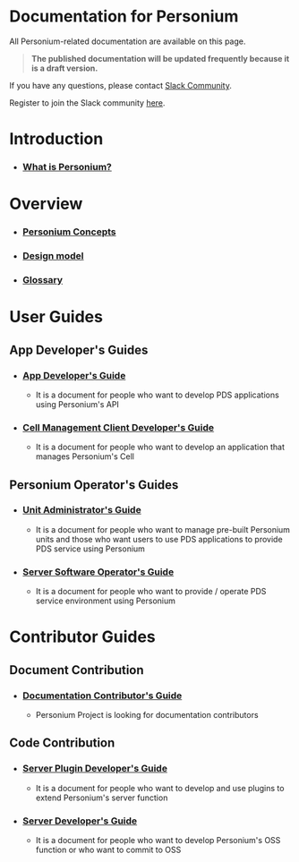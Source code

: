 # Documentation for Personium  

All Personium-related documentation are available on this page.  

> __The published documentation will be updated frequently because it is a draft version.__  

If you have any questions, please contact [Slack Community](https://personium-io.slack.com/).  

Register to join the Slack community [here](https://goo.gl/forms/ODgVX6eMkRDtReLg1).  

# Introduction  

* ### [What is Personium?](./overview/001_Introduction.md)

# Overview

* ### [Personium Concepts](./user_guide/001_Personium_Concepts.md)

* ### [Design model](./user_guide/005_Model_construction.md)

* ### [Glossary](./user_guide/008_Glossary.md)

# User Guides  
## App Developer's Guides  
* ### [App Developer's Guide](./app-developer/README.md)
  * It is a document for people who want to develop PDS applications using Personium's API

* ### [Cell Management Client Developer's Guide](./cell-client-developer/README.md)
  * It is a document for people who want to develop an application that manages Personium's Cell

## Personium Operator's Guides  
* ### [Unit Administrator's Guide](./unit-administrator/README.md)
  * It is a document for people who want to manage pre-built Personium units and those who want users to use PDS applications to provide PDS service using Personium

* ### [Server Software Operator's Guide](./server-operator/README.md)
  * It is a document for people who want to provide / operate PDS service environment using Personium

# Contributor Guides  
## Document Contribution  
* ### [Documentation Contributor's Guide](./document-writer/README.md)  
  * Personium Project is looking for documentation contributors

## Code Contribution  
* ### [Server Plugin Developer's Guide](./plugin-developer/README.md)
  * It is a document for people who want to develop and use plugins to extend Personium's server function

* ### [Server Developer's Guide](./software-developer/README.md)
  * It is a document for people who want to develop Personium's OSS function or who want to commit to OSS


